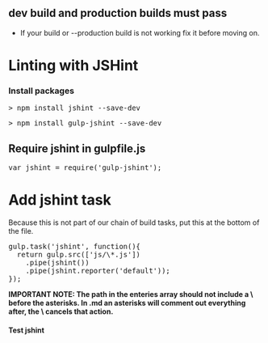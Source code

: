 ## dev build and production builds must pass
* If your build or --production build is not working fix it before moving on.

# Linting with JSHint

### Install packages
<pre>> npm install jshint --save-dev</pre>
<pre>> npm install gulp-jshint --save-dev</pre>

## Require jshint in gulpfile.js

<pre>var jshint = require('gulp-jshint');</pre>

# Add jshint task

Because this is not part of our chain of build tasks, put this at the bottom of the file.

<pre>gulp.task('jshint', function(){
  return gulp.src(['js/\*.js'])
    .pipe(jshint())
    .pipe(jshint.reporter('default'));
});</pre>

<strong>IMPORTANT NOTE: The path in the enteries array should not include a \ before the asterisks. In .md an asterisks will comment out everything after, the \ cancels that action.</strong>

#### Test jshint
